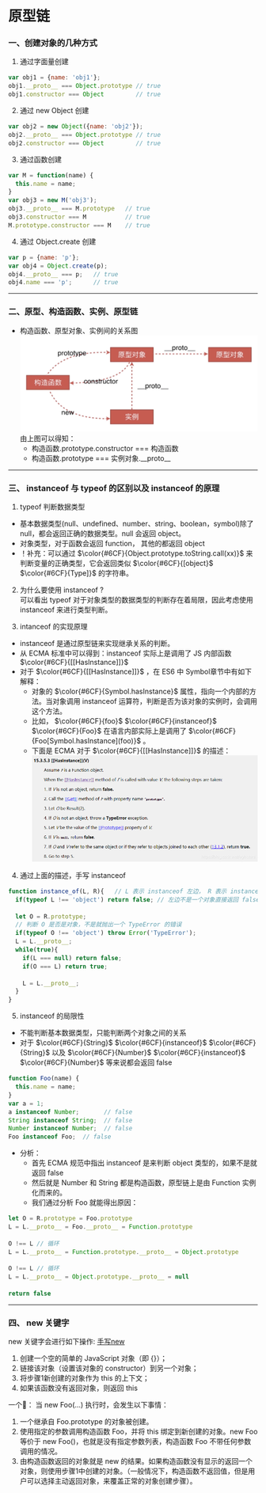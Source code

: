 # 原型链
### 一、创建对象的几种方式
1. 通过字面量创建
```javascript
var obj1 = {name: 'obj1'};
obj1.__proto__ === Object.prototype // true
obj1.constructor === Object         // true
```
2. 通过 new Object 创建
```JavaScript
var obj2 = new Object({name: 'obj2'});
obj2.__proto__ === Object.prototype // true
obj2.constructor === Object         // true
```
3. 通过函数创建
```javascript
var M = function(name) {
  this.name = name;
}
var obj3 = new M('obj3');
obj3.__proto__ === M.prototype   // true
obj3.constructor === M           // true
M.prototype.constructor === M    // true 
```
4. 通过 Object.create 创建
```javascript
var p = {name: 'p'};
var obj4 = Object.create(p);
obj4.__proto__ === p;   // true
obj4.name === 'p';      // true
```
---
### 二、原型、构造函数、实例、原型链
- 构造函数、原型对象、实例间的关系图    
![原型链](imgs/原型链.png)
由上图可以得知：
  - 构造函数.prototype.constructor === 构造函数
  - 构造函数.prototype === 实例对象.\_\_proto\_\_
---
### 三、 instanceof 与 typeof 的区别以及 instanceof 的原理
1. typeof 判断数据类型
  - 基本数据类型(null、undefined、number、string、boolean，symbol)除了null，都会返回正确的数据类型。null 会返回 object。
  - 对象类型，对于函数会返回 function， 其他的都返回 object  
  - ！补充：可以通过 $\color{#6CF}{Object.prototype.toString.call(xx)}$ 来判断变量的正确类型，它会返回类似 $\color{#6CF}{[object}$ $\color{#6CF}{Type]}$ 的字符串。

2. 为什么要使用 instanceof ?   
可以看出 typeof 对于对象类型的数据类型的判断存在着局限，因此考虑使用 instanceof 来进行类型判断。

3. intanceof 的实现原理
  - instanceof 是通过原型链来实现继承关系的判断。
  - 从 ECMA 标准中可以得到：instanceof 实际上是调用了 JS 内部函数 $\color{#6CF}{[[HasInstance]]}$
  - 对于 $\color{#6CF}{[[HasInstance]]}$ ，在 ES6 中 Symbol章节中有如下解释：
    - 对象的 $\color{#6CF}{Symbol.hasInstance}$ 属性，指向一个内部的方法。当对象调用 instanceof 运算符，判断是否为该对象的实例时，会调用这个方法。
    - 比如， $\color{#6CF}{foo}$ $\color{#6CF}{instanceof}$ $\color{#6CF}{Foo}$ 在语言内部实际上是调用了 $\color{#6CF}{Foo[Symbol.hasInstance](foo)}$ 。
    - 下面是 ECMA 对于 $\color{#6CF}{[[HasInstance]]}$ 的描述：![HasInstance](imgs/HasInstance.png)

4. 通过上面的描述，手写 instanceof 
```javascript
function instance_of(L, R){   // L 表示 instanceof 左边， R 表示 instanceof 右边
  if(typeof L !== 'object') return false; // 左边不是一个对象直接返回 false

  let O = R.prototype;
  // 判断 O 是否是对象，不是就抛出一个 TypeError 的错误
  if(typeof O !== 'object') throw Error('TypeError');
  L = L.__proto__;
  while(true){
    if(L === null) return false;
    if(O === L) return true;

    L = L.__proto__;
  } 
}
```

5. instanceof 的局限性
  - 不能判断基本数据类型，只能判断两个对象之间的关系
  - 对于 $\color{#6CF}{String}$ $\color{#6CF}{instanceof}$ $\color{#6CF}{String}$ 以及  $\color{#6CF}{Number}$ $\color{#6CF}{instanceof}$ $\color{#6CF}{Number}$ 等来说都会返回 false
```javascript
function Foo(name) {
  this.name = name;
}
var a = 1;
a instanceof Number;       // false
String instanceof String;  // false
Number instanceof Number;  // false
Foo instanceof Foo;  // false
```
  - 分析：
    - 首先 ECMA 规范中指出 instanceof 是来判断 object 类型的，如果不是就返回 false
    - 然后就是 Number 和 String 都是构造函数，原型链上是由 Function 实例化而来的。
    - 我们通过分析 Foo 就能得出原因：
```javascript
let O = R.prototype = Foo.prototype
L = L.__proto__ = Foo.__proto__ = Function.prototype

O !== L // 循环
L = L.__proto__ = Function.prototype.__proto__ = Object.prototype

O !== L // 循环
L = L.__proto__ = Object.prototype.__proto__ = null

return false
```
--- 
### 四、 new 关键字
new 关键字会进行如下操作: [手写new](new的实现.html)
1. 创建一个空的简单的 JavaScript 对象（即 {}）；
2. 链接该对象（设置该对象的 constructor）到另一个对象；
3. 将步骤1新创建的对象作为 this 的上下文；
4. 如果该函数没有返回对象，则返回 this
  
一个🌰：
当 new Foo(...) 执行时，会发生以下事情：
1. 一个继承自 Foo.prototype 的对象被创建。
2. 使用指定的参数调用构造函数 Foo，并将 this 绑定到新创建的对象。new Foo 等价于 new Foo()，也就是没有指定参数列表，构造函数 Foo 不带任何参数调用的情况。
3. 由构造函数返回的对象就是 new 的结果。如果构造函数没有显示的返回一个对象，则使用步骤1中创建的对象。（一般情况下，构造函数不返回值，但是用户可以选择主动返回对象，来覆盖正常的对象创建步骤）。